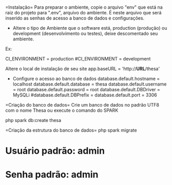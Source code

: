 #
=Instalação=
Para preparar o ambiente, copie o arquivo "env" que está na raiz do projeto para ".env", arquivo do ambiente. É neste arquivo que será inserido as senhas de acesso a banco de dados e configurações.

* Altere o tipo de Ambiente que o software está, production (produção) ou development (desenvolvimento ou testes), deixe descomentado seu ambiente.

Ex:

CI_ENVIRONMENT = production
#CI_ENVIRONMENT = development

Altere o local de instalação de seu site
app.baseURL = 'http://__URL__/thesa'

* Configure o acesso ao banco de dados
database.default.hostname = localhost
database.default.database = thesa
database.default.username = root
database.default.password = root
database.default.DBDriver = MySQLi
#database.default.DBPrefix =
database.default.port = 3306

=Criação do banco de dados=
Crie um banco de dados no padrão UTF8 com o nome Thesa ou execute o comando do SPARK

php spark db:create thesa

=Criação da estrutura do banco de dados=
php spark migrate


# Usuário padrão: admin
# Senha padrão: admin